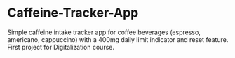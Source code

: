 # Caffeine-Tracker-App
Simple caffeine intake tracker app for coffee beverages (espresso, americano, cappuccino) with a 400mg daily limit indicator and reset feature. First project for Digitalization course.
